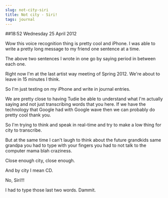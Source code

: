 ```yaml
---
slug: not-city-siri
title: Not city - Siri!
tags: journal
---
```


##18:52 Wednesday 25 April 2012

Wow this voice recognition thing is pretty cool and iPhone. I was able to write a pretty long message to my friend one sentence at a time.

The above two sentences I wrote in one go by saying period in between each one.

Right now I'm at the last artist way meeting of Spring 2012. We're about to leave in 15 minutes I think.

So I'm just testing on my iPhone and write in journal entries. 

We are pretty close to having Tudie be able to understand what I'm actually saying and not just transcribing words that you here. If we have the technology that Google had with Google wave then we can probably do pretty cool thank you.

So I'm trying to think and speak in real-time and try to make a low thing for city to transcribe.

But at the same time I can't laugh to think about the future grandkids same grandpa you had to type with your fingers you had to not talk to the computer mama blah craziness. 

Close enough city, close enough.

And by city I mean CD. 

No, Siri!!!

I had to type those last two words. Dammit.

